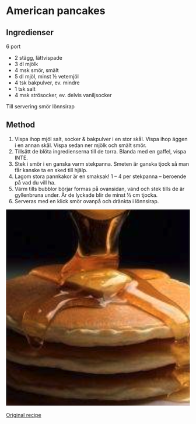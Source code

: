 # American pancakes


## Ingredienser

6 port


- 2 stägg, lättvispade
- 3 dl mjölk
- 4 msk smör, smält
- 5 dl mjöl, minst ½ vetemjöl
- 4 tsk bakpulver, ev. mindre
- 1 tsk salt
- 4 msk strösocker, ev. delvis vaniljsocker

Till servering
smör
lönnsirap

## Method

1. Vispa ihop mjöl salt, socker & bakpulver i en stor skål. Vispa ihop äggen i en annan skål. Vispa sedan ner mjölk och smält smör.
1. Tillsätt de blöta ingredienserna till de torra. Blanda med en gaffel, vispa INTE.
1. Stek i smör i en ganska varm stekpanna. Smeten är ganska tjock så man får kanske ta en sked till hjälp.
1. Lagom stora pannkakor är en smaksak! 1 – 4 per stekpanna – beroende på vad du vill ha.
1. Värm tills bubblor börjar formas på ovansidan, vänd och stek tills de är gyllenbruna under. Är de lyckade blir de minst ½ cm tjocka.
1. Serveras med en klick smör ovanpå och dränkta i lönnsirap.

![picture1](../img/american_pancakes.png)

[Original recipe](https://www.tasteline.com/recept/american-pancakes/)